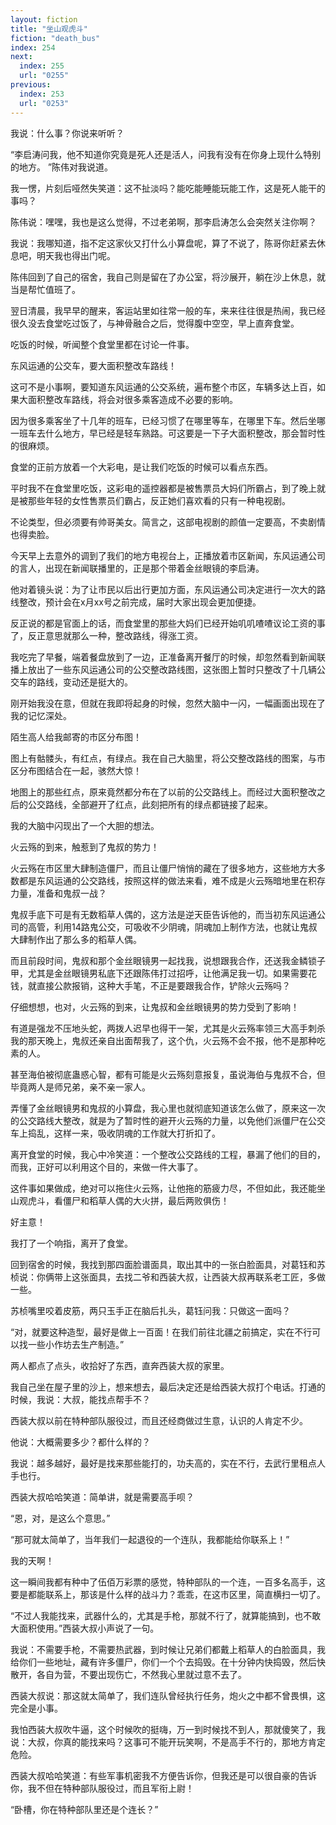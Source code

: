 ```yaml
---
layout: fiction
title: "坐山观虎斗"
fiction: "death_bus"
index: 254
next:
  index: 255
  url: "0255"
previous:
  index: 253
  url: "0253"
---
```

我说：什么事？你说来听听？

“李启涛问我，他不知道你究竟是死人还是活人，问我有没有在你身上现什么特别的地方。  ”陈伟对我说道。

我一愣，片刻后哑然失笑道：这不扯淡吗？能吃能睡能玩能工作，这是死人能干的事吗？

陈伟说：嘿嘿，我也是这么觉得，不过老弟啊，那李启涛怎么会突然关注你啊？

我说：我哪知道，指不定这家伙又打什么小算盘呢，算了不说了，陈哥你赶紧去休息吧，明天我也得出门呢。

陈伟回到了自己的宿舍，我自己则是留在了办公室，将沙展开，躺在沙上休息，就当是帮忙值班了。

翌日清晨，我早早的醒来，客运站里如往常一般的车，来来往往很是热闹，我已经很久没去食堂吃过饭了，与神骨融合之后，觉得腹中空空，早上直奔食堂。

吃饭的时候，听闻整个食堂里都在讨论一件事。

东风运通的公交车，要大面积整改车路线！

这可不是小事啊，要知道东风运通的公交系统，遍布整个市区，车辆多达上百，如果大面积整改车路线，将会对很多乘客造成不必要的影响。

因为很多乘客坐了十几年的班车，已经习惯了在哪里等车，在哪里下车。然后坐哪一班车去什么地方，早已经是轻车熟路。可这要是一下子大面积整改，那会暂时性的很麻烦。

食堂的正前方放着一个大彩电，是让我们吃饭的时候可以看点东西。

平时我不在食堂里吃饭，这彩电的遥控器都是被售票员大妈们所霸占，到了晚上就是被那些年轻的女性售票员们霸占，反正她们喜欢看的只有一种电视剧。

不论类型，但必须要有帅哥美女。简言之，这部电视剧的颜值一定要高，不卖剧情也得卖脸。

今天早上去意外的调到了我们的地方电视台上，正播放着市区新闻，东风运通公司的言人，出现在新闻联播里的，正是那个带着金丝眼镜的李启涛。

他对着镜头说：为了让市民以后出行更加方面，东风运通公司决定进行一次大的路线整改，预计会在x月xx号之前完成，届时大家出现会更加便捷。

反正说的都是官面上的话，而食堂里的那些大妈们已经开始叽叽喳喳议论工资的事了，反正意思就那么一种，整改路线，得涨工资。

我吃完了早餐，端着餐盘放到了一边，正准备离开餐厅的时候，却忽然看到新闻联播上放出了一些东风运通公司的公交整改路线图，这张图上暂时只整改了十几辆公交车的路线，变动还是挺大的。

刚开始我没在意，但就在我即将起身的时候，忽然大脑中一闪，一幅画面出现在了我的记忆深处。

陌生高人给我邮寄的市区分布图！

图上有骷髅头，有红点，有绿点。我在自己大脑里，将公交整改路线的图案，与市区分布图结合在一起，骇然大惊！

地图上的那些红点，原来竟然都分布在了以前的公交路线上。而经过大面积整改之后的公交路线，全部避开了红点，此刻把所有的绿点都链接了起来。

我的大脑中闪现出了一个大胆的想法。

火云殇的到来，触惹到了鬼叔的势力！

火云殇在市区里大肆制造僵尸，而且让僵尸悄悄的藏在了很多地方，这些地方大多数都是东风运通的公交路线，按照这样的做法来看，难不成是火云殇暗地里在积存力量，准备和鬼叔一战？

鬼叔手底下可是有无数稻草人偶的，这方法是逆天臣告诉他的，而当初东风运通公司的高管，利用14路鬼公交，可吸收不少阴魂，阴魂加上制作方法，也就让鬼叔大肆制作出了那么多的稻草人偶。

而且前段时间，鬼叔和那个金丝眼镜男一起找我，说想跟我合作，还送我金鳞锁子甲，尤其是金丝眼镜男私底下还跟陈伟打过招呼，让他满足我一切。如果需要花钱，就直接公款报销，这种大手笔，不正是要跟我合作，铲除火云殇吗？

仔细想想，也对，火云殇的到来，让鬼叔和金丝眼镜男的势力受到了影响！

有道是强龙不压地头蛇，两拨人迟早也得干一架，尤其是火云殇率领三大高手刺杀我的那天晚上，鬼叔还亲自出面帮我了，这个仇，火云殇不会不报，他不是那种吃素的人。

甚至海伯被彻底蛊惑心智，都有可能是火云殇刻意报复，虽说海伯与鬼叔不合，但毕竟两人是师兄弟，亲不亲一家人。

弄懂了金丝眼镜男和鬼叔的小算盘，我心里也就彻底知道该怎么做了，原来这一次的公交路线大整改，就是为了暂时性的避开火云殇的力量，以免他们派僵尸在公交车上捣乱，这样一来，吸收阴魂的工作就大打折扣了。

离开食堂的时候，我心中冷笑道：一个整改公交路线的工程，暴漏了他们的目的，而我，正好可以利用这个目的，来做一件大事了。

这件事如果做成，绝对可以拖住火云殇，让他拖的筋疲力尽，不但如此，我还能坐山观虎斗，看僵尸和稻草人偶的大火拼，最后两败俱伤！

好主意！

我打了一个响指，离开了食堂。

回到宿舍的时候，我找到那四面脸谱面具，取出其中的一张白脸面具，对葛钰和苏桢说：你俩带上这张面具，去找二爷和西装大叔，让西装大叔再联系老工匠，多做一些。

苏桢嘴里咬着皮筋，两只玉手正在脑后扎头，葛钰问我：只做这一面吗？

“对，就要这种造型，最好是做上一百面！在我们前往北疆之前搞定，实在不行可以找一些小作坊去生产制造。”

两人都点了点头，收拾好了东西，直奔西装大叔的家里。

我自己坐在屋子里的沙上，想来想去，最后决定还是给西装大叔打个电话。打通的时候，我说：大叔，能找点帮手不？

西装大叔以前在特种部队服役过，而且还经商做过生意，认识的人肯定不少。

他说：大概需要多少？都什么样的？

我说：越多越好，最好是找来那些能打的，功夫高的，实在不行，去武行里租点人手也行。

西装大叔哈哈笑道：简单讲，就是需要高手呗？

“恩，对，是这么个意思。”

“那可就太简单了，当年我们一起退役的一个连队，我都能给你联系上！”

我的天啊！

这一瞬间我都有种中了伍佰万彩票的感觉，特种部队的一个连，一百多名高手，这要是都能联系上，那该是什么样的战斗力？乖乖，在这市区里，简直横扫一切了。

“不过人我能找来，武器什么的，尤其是手枪，那就不行了，就算能搞到，也不敢大面积使用。”西装大叔小声说了一句。

我说：不需要手枪，不需要热武器，到时候让兄弟们都戴上稻草人的白脸面具，我给你们一些地址，藏有许多僵尸，你们一个个去捣毁。在十分钟内快捣毁，然后快散开，各自为营，不要出现伤亡，不然我心里就过意不去了。

西装大叔说：那这就太简单了，我们连队曾经执行任务，炮火之中都不曾畏惧，这完全是小事。

我怕西装大叔吹牛逼，这个时候吹的挺嗨，万一到时候找不到人，那就傻笑了，我说：大叔，你真的能找来吗？这事可不能开玩笑啊，不是高手不行的，那地方肯定危险。

西装大叔哈哈笑道：有些军事机密我不方便告诉你，但我还是可以很自豪的告诉你，我不但在特种部队服役过，而且军衔上尉！

“卧槽，你在特种部队里还是个连长？”